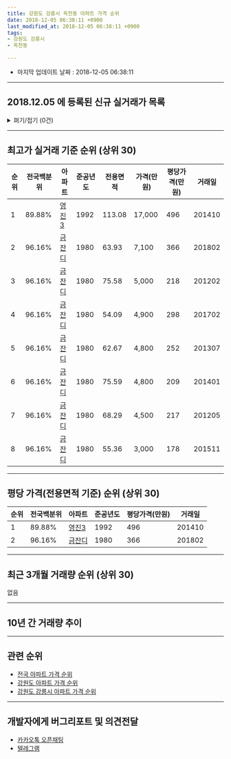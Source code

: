 ```yaml
---
title: 강원도 강릉시 옥천동 아파트 가격 순위
date: 2018-12-05 06:38:11 +0900
last_modified_at: 2018-12-05 06:38:11 +0900
tags:
- 강원도 강릉시
- 옥천동

---
```


* 마지막 업데이트 날짜 : 2018-12-05 06:38:11

---

## 2018.12.05 에 등록된 신규 실거래가 목록

<details>
<summary>펴기/접기 (0건)</summary>
<div markdown="1">

|아파트|전국백분위|준공년도|전용면적|가격(만원)|평당가격(만원)|거래일|
|---|---|---|---|---|---|---|
|없음|||||||


</div>
</details>

---

## 최고가 실거래 기준 순위 (상위 30)


|순위|전국백분위|아파트|준공년도|전용면적|가격(만원)|평당가격(만원)|거래일|
|---|---|---|---|---|---|---|---|
|1|89.88%|[영진3](https://search.naver.com/search.naver?query=%EA%B0%95%EC%9B%90%EB%8F%84+%EA%B0%95%EB%A6%89%EC%8B%9C+%EC%98%A5%EC%B2%9C%EB%8F%99+%EC%98%81%EC%A7%843)|1992|113.08|17,000|496|201410|
|2|96.16%|[금잔디](https://search.naver.com/search.naver?query=%EA%B0%95%EC%9B%90%EB%8F%84+%EA%B0%95%EB%A6%89%EC%8B%9C+%EC%98%A5%EC%B2%9C%EB%8F%99+%EA%B8%88%EC%9E%94%EB%94%94)|1980|63.93|7,100|366|201802|
|3|96.16%|[금잔디](https://search.naver.com/search.naver?query=%EA%B0%95%EC%9B%90%EB%8F%84+%EA%B0%95%EB%A6%89%EC%8B%9C+%EC%98%A5%EC%B2%9C%EB%8F%99+%EA%B8%88%EC%9E%94%EB%94%94)|1980|75.58|5,000|218|201202|
|4|96.16%|[금잔디](https://search.naver.com/search.naver?query=%EA%B0%95%EC%9B%90%EB%8F%84+%EA%B0%95%EB%A6%89%EC%8B%9C+%EC%98%A5%EC%B2%9C%EB%8F%99+%EA%B8%88%EC%9E%94%EB%94%94)|1980|54.09|4,900|298|201702|
|5|96.16%|[금잔디](https://search.naver.com/search.naver?query=%EA%B0%95%EC%9B%90%EB%8F%84+%EA%B0%95%EB%A6%89%EC%8B%9C+%EC%98%A5%EC%B2%9C%EB%8F%99+%EA%B8%88%EC%9E%94%EB%94%94)|1980|62.67|4,800|252|201307|
|6|96.16%|[금잔디](https://search.naver.com/search.naver?query=%EA%B0%95%EC%9B%90%EB%8F%84+%EA%B0%95%EB%A6%89%EC%8B%9C+%EC%98%A5%EC%B2%9C%EB%8F%99+%EA%B8%88%EC%9E%94%EB%94%94)|1980|75.59|4,800|209|201401|
|7|96.16%|[금잔디](https://search.naver.com/search.naver?query=%EA%B0%95%EC%9B%90%EB%8F%84+%EA%B0%95%EB%A6%89%EC%8B%9C+%EC%98%A5%EC%B2%9C%EB%8F%99+%EA%B8%88%EC%9E%94%EB%94%94)|1980|68.29|4,500|217|201205|
|8|96.16%|[금잔디](https://search.naver.com/search.naver?query=%EA%B0%95%EC%9B%90%EB%8F%84+%EA%B0%95%EB%A6%89%EC%8B%9C+%EC%98%A5%EC%B2%9C%EB%8F%99+%EA%B8%88%EC%9E%94%EB%94%94)|1980|55.36|3,000|178|201511|


---

## 평당 가격(전용면적 기준) 순위 (상위 30)


|순위|전국백분위|아파트|준공년도|평당가격(만원)|거래일|
|---|---|---|---|---|---|
|1|89.88%|[영진3](https://search.naver.com/search.naver?query=%EA%B0%95%EC%9B%90%EB%8F%84+%EA%B0%95%EB%A6%89%EC%8B%9C+%EC%98%A5%EC%B2%9C%EB%8F%99+%EC%98%81%EC%A7%843)|1992|496|201410|
|2|96.16%|[금잔디](https://search.naver.com/search.naver?query=%EA%B0%95%EC%9B%90%EB%8F%84+%EA%B0%95%EB%A6%89%EC%8B%9C+%EC%98%A5%EC%B2%9C%EB%8F%99+%EA%B8%88%EC%9E%94%EB%94%94)|1980|366|201802|


---

## 최근 3개월 거래량 순위 (상위 30)

없음

---

## 10년 간 거래량 추이


<div style="width:100%;">
    <canvas id="deal_progress" height="250"></canvas>
</div>

<script>
new Chart(document.getElementById("deal_progress"), {
    type: 'line',
    data: {
        labels: ['200812','200901','200902','200903','200904','200905','200906','200907','200908','200909','200910','200911','200912','201001','201002','201003','201004','201005','201006','201007','201008','201009','201010','201011','201012','201101','201102','201103','201104','201105','201106','201107','201108','201109','201110','201111','201112','201201','201202','201203','201204','201205','201206','201207','201208','201209','201210','201211','201212','201301','201302','201303','201304','201305','201306','201307','201308','201309','201310','201311','201312','201401','201402','201403','201404','201405','201406','201407','201408','201409','201410','201411','201412','201501','201502','201503','201504','201505','201506','201507','201508','201509','201510','201511','201512','201601','201602','201603','201604','201605','201606','201607','201608','201609','201610','201611','201612','201701','201702','201703','201704','201705','201706','201707','201708','201709','201710','201711','201712','201801','201802','201803','201804','201805','201806','201807','201808','201809','201810','201811','201812'],
        datasets: [{
            label: '실거래 수',
            pointRadius: 1,
            data: [0, 0, 1, 0, 0, 0, 0, 0, 0, 0, 0, 0, 0, 0, 0, 0, 0, 0, 1, 0, 0, 0, 0, 1, 0, 0, 1, 0, 0, 0, 1, 1, 0, 0, 0, 1, 0, 0, 1, 1, 0, 1, 0, 0, 0, 0, 0, 0, 0, 0, 0, 0, 0, 0, 0, 1, 0, 0, 0, 0, 0, 1, 1, 0, 0, 0, 0, 1, 0, 0, 3, 0, 0, 0, 0, 1, 0, 0, 0, 0, 0, 0, 0, 1, 0, 0, 0, 0, 0, 0, 0, 0, 0, 0, 0, 0, 0, 0, 1, 0, 0, 0, 1, 0, 0, 0, 0, 0, 0, 0, 1, 0, 0, 0, 0, 0, 0, 0, 0, 0, 0],
            borderColor: "rgba(255, 201, 14, 1)",
            backgroundColor: "rgba(255, 201, 14, 0.5)",
            fill: true,
        }]
    },
    options: {
        responsive: true,
        title: {
            display: true,
            text: '10년간 거래량 추이'
        },
        tooltips: {
            mode: 'index',
            intersect: false,
        },
        hover: {
            mode: 'nearest',
            intersect: true
        },
        scales: {
            xAxes: [{
                display: true,
                scaleLabel: {
                    display: true,
                    labelString: '년/월'
                }
            }],
            yAxes: [{
                display: true,
                ticks: {
                    suggestedMin: 0,
                },
                scaleLabel: {
                    display: true,
                    labelString: '실거래 수'
                }
            }]
        }
    }
});

</script>


---

## 관련 순위

- [전국 아파트 가격 순위](https://inasie.github.io/apt-ranking/전국)
- [강원도 아파트 가격 순위](https://inasie.github.io/apt-ranking/강원도)
- [강원도 강릉시 아파트 가격 순위](https://inasie.github.io/apt-ranking/강원도-강릉시)


---

## 개발자에게 버그리포트 및 의견전달

- [카카오톡 오픈채팅](https://open.kakao.com/o/gLJUAP4)
- [텔레그램](https://t.me/inasie)

